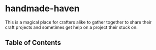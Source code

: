 # handmade-haven
This is a magical place for crafters alike to gather together to share their craft projects and sometimes get help on a project their stuck on.


## Table of Contents